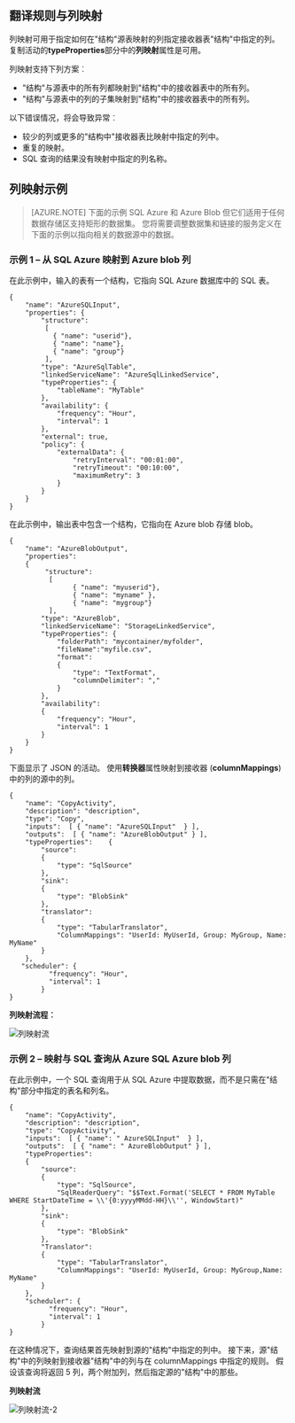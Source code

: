 ## <a name="column-mapping-with-translator-rules"></a>翻译规则与列映射
列映射可用于指定如何在"结构"源表映射的列指定接收器表"结构"中指定的列。 复制活动的**typeProperties**部分中的**列映射**属性是可用。

列映射支持下列方案︰

- "结构"与源表中的所有列都映射到"结构"中的接收器表中的所有列。
- "结构"与源表中的列的子集映射到"结构"中的接收器表中的所有列。

以下错误情况，将会导致异常︰

- 较少的列或更多的"结构中"接收器表比映射中指定的列中。
- 重复的映射。
- SQL 查询的结果没有映射中指定的列名称。

## <a name="column-mapping-samples"></a>列映射示例
> [AZURE.NOTE] 下面的示例 SQL Azure 和 Azure Blob 但它们适用于任何数据存储区支持矩形的数据集。 您将需要调整数据集和链接的服务定义在下面的示例以指向相关的数据源中的数据。 

### <a name="sample-1--column-mapping-from-azure-sql-to-azure-blob"></a>示例 1 – 从 SQL Azure 映射到 Azure blob 列
在此示例中，输入的表有一个结构，它指向 SQL Azure 数据库中的 SQL 表。

    {
        "name": "AzureSQLInput",
        "properties": {
            "structure": 
             [
               { "name": "userid"},
               { "name": "name"},
               { "name": "group"}
             ],
            "type": "AzureSqlTable",
            "linkedServiceName": "AzureSqlLinkedService",
            "typeProperties": {
                "tableName": "MyTable"
            },
            "availability": {
                "frequency": "Hour",
                "interval": 1
            },
            "external": true,
            "policy": {
                "externalData": {
                    "retryInterval": "00:01:00",
                    "retryTimeout": "00:10:00",
                    "maximumRetry": 3
                }
            }
        }
    }

在此示例中，输出表中包含一个结构，它指向在 Azure blob 存储 blob。

    {
        "name": "AzureBlobOutput",
        "properties":
        {
             "structure": 
              [
                    { "name": "myuserid"},
                    { "name": "myname" },
                    { "name": "mygroup"}
              ],
            "type": "AzureBlob",
            "linkedServiceName": "StorageLinkedService",
            "typeProperties": {
                "folderPath": "mycontainer/myfolder",
                "fileName":"myfile.csv",
                "format":
                {
                    "type": "TextFormat",
                    "columnDelimiter": ","
                }
            },
            "availability":
            {
                "frequency": "Hour",
                "interval": 1
            }
        }
    }

下面显示了 JSON 的活动。 使用**转换器**属性映射到接收器 (**columnMappings**) 中的列的源中的列。

    {
        "name": "CopyActivity",
        "description": "description", 
        "type": "Copy",
        "inputs":  [ { "name": "AzureSQLInput"  } ],
        "outputs":  [ { "name": "AzureBlobOutput" } ],
        "typeProperties":    {
            "source":
            {
                "type": "SqlSource"
            },
            "sink":
            {
                "type": "BlobSink"
            },
            "translator": 
            {
                "type": "TabularTranslator",
                "ColumnMappings": "UserId: MyUserId, Group: MyGroup, Name: MyName"
            }
        },
       "scheduler": {
              "frequency": "Hour",
              "interval": 1
            }
    }

**列映射流程︰**

![列映射流](./media/data-factory-data-stores-with-rectangular-tables/column-mapping-flow.png)

### <a name="sample-2--column-mapping-with-sql-query-from-azure-sql-to-azure-blob"></a>示例 2 – 映射与 SQL 查询从 Azure SQL Azure blob 列
在此示例中，一个 SQL 查询用于从 SQL Azure 中提取数据，而不是只需在"结构"部分中指定的表名和列名。 

    {
        "name": "CopyActivity",
        "description": "description", 
        "type": "CopyActivity",
        "inputs":  [ { "name": " AzureSQLInput"  } ],
        "outputs":  [ { "name": " AzureBlobOutput" } ],
        "typeProperties":
        {
            "source":
            {
                "type": "SqlSource",
                "SqlReaderQuery": "$$Text.Format('SELECT * FROM MyTable WHERE StartDateTime = \\'{0:yyyyMMdd-HH}\\'', WindowStart)"
            },
            "sink":
            {
                "type": "BlobSink"
            },
            "Translator": 
            {
                "type": "TabularTranslator",
                "ColumnMappings": "UserId: MyUserId, Group: MyGroup,Name: MyName"
            }
        },
        "scheduler": {
              "frequency": "Hour",
              "interval": 1
            }
    }

在这种情况下，查询结果首先映射到源的"结构"中指定的列中。 接下来，源"结构"中的列映射到接收器"结构"中的列与在 columnMappings 中指定的规则。  假设该查询将返回 5 列，两个附加列，然后指定源的"结构"中的那些。

**列映射流**

![列映射流-2](./media/data-factory-data-stores-with-rectangular-tables/column-mapping-flow-2.png)







